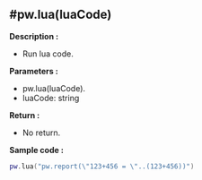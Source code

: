 #pw.lua(luaCode)
---

**Description :**

- Run lua code. 

**Parameters :**

- pw.lua(luaCode). 
- luaCode: string

**Return :**
- No return. 

**Sample code :**
```lua:lua.lua
pw.lua("pw.report(\"123+456 = \"..(123+456))")
``` 

